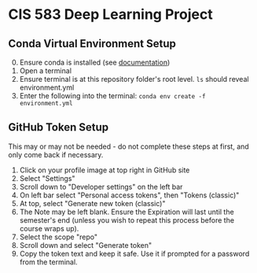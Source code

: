 # CIS 583 Deep Learning Project

## Conda Virtual Environment Setup

0) Ensure conda is installed (see [documentation](https://conda.io/projects/conda/en/latest/user-guide/install/index.html))
1) Open a terminal
2) Ensure terminal is at this repository folder's root level. `ls` should reveal environment.yml
3) Enter the following into the terminal: 
    `conda env create -f environment.yml`


## GitHub Token Setup

This may or may not be needed - do not complete these steps at first, and only come back if necessary.

1) Click on your profile image at top right in GitHub site
2) Select "Settings"
3) Scroll down to "Developer settings" on the left bar
4) On left bar select "Personal access tokens", then "Tokens (classic)"
5) At top, select "Generate new token (classic)"
6) The Note may be left blank. Ensure the Expiration will last until the semester's end (unless you wish to repeat this process before the course wraps up). 
7) Select the scope "repo"
8) Scroll down and select "Generate token"
9) Copy the token text and keep it safe. Use it if prompted for a password from the terminal.